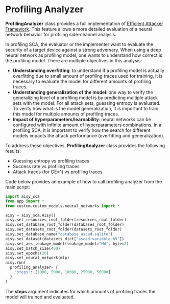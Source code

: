 # Profiling Analyzer

**ProfilingAnalyzer** class provides a full implementation of [Efficient Attacker Framework](https://cardis2021.its.uni-luebeck.de/papers/CARDIS2021_Picek.pdf).
This feature allows a more detailed evaluation of a neural network behavior for profiling side-channel analysis.

In profiling SCA, the evaluator or the implementer want to evaluate the security of a target device against a
strong adversary. When using a deep neural network as profiling model, one wants to understand how correct is the profiling
model. There are multiple objectives in this analysis:

- **Understanding overfitting**: to understand if a profiling model is actually overfitting due to small 
  amount of profiling traces used for training, it is necessary to evaluate the model for different amounts
  of profiling traces.
- **Understanding generalization of the model**: one way to verify the generalizing level of a profiling model is by 
  predicting multiple attack sets with the model. For all attack sets, guessing entropy is evaluated. To verify how what is 
  the model generalization, it is important to train this model for multiple amounts of profiling traces.
- **Impact of hyperparameters/learnability**: neural networks can be configured with infinite amount of hyperparameters combinations.
In a profiling SCA, it is important to verify how the search for different models impacts the attack performance (overfitting and 
  generalization).
  
To address these objectives, **ProfilingAnalyzer** class provides the following results:

- Guessing entropy vs profiling traces
- Success rate vs profiling traces
- Attack traces (for GE=1) vs profiling traces

Code below provides an example of how to call profiling analyzer from the main script:
```python
import aisy_sca
from app import *
from custom.custom_models.neural_networks import *

aisy = aisy_sca.Aisy()
aisy.set_resources_root_folder(resources_root_folder)
aisy.set_database_root_folder(databases_root_folder)
aisy.set_datasets_root_folder(datasets_root_folder)
aisy.set_database_name("database_ascad.sqlite")
aisy.set_dataset(datasets_dict["ascad-variable.h5"])
aisy.set_aes_leakage_model(leakage_model="HW", byte=2)
aisy.set_batch_size(400)
aisy.set_epochs(20)
aisy.set_neural_network(mlp)
aisy.run(
  profiling_analyzer= {
    "steps": [1000, 5000, 10000, 25000, 50000]
  }
)
```

The **steps** argument indicates for which amounts of profiling traces the model will trained and evaluated.





